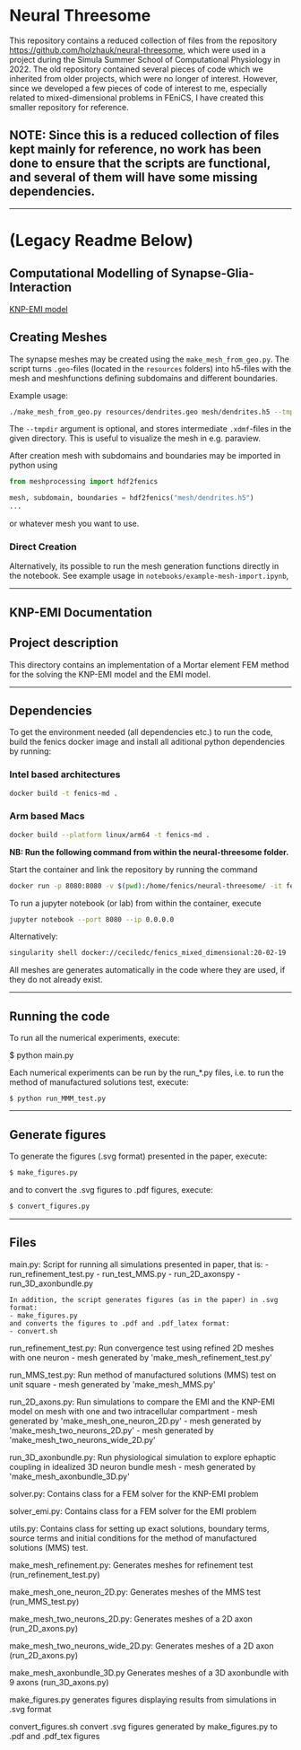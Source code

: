 # Neural Threesome 
This repository contains a reduced collection of files from the repository https://github.com/holzhauk/neural-threesome, which were used in a project during the Simula Summer School of Computational Physiology in 2022. The old repository contained several pieces of code which we inherited from older projects, which were no longer of interest. However, since we developed a few pieces of code of interest to me, especially related to mixed-dimensional problems in FEniCS, I have created this smaller repository for reference. 

**NOTE:** Since this is a reduced collection of files kept mainly for reference, no work has been done to ensure that the scripts are functional, and several of them will have some missing dependencies. 
---
---
# (Legacy Readme Below)
## Computational Modelling of Synapse-Glia-Interaction

[KNP-EMI model](https://zenodo.org/record/3492075#.YrypFi8RphB)


## Creating Meshes
The synapse meshes may be created using the `make_mesh_from_geo.py`. The script turns `.geo`-files (located in the `resources` folders) into h5-files with the mesh and meshfunctions defining subdomains and different boundaries.

Example usage:
```bash
./make_mesh_from_geo.py resources/dendrites.geo mesh/dendrites.h5 --tmpdir tmp --cell_size 0.1
```
The `--tmpdir` argument is optional, and stores intermediate `.xdmf`-files in the given directory. This is useful to visualize the mesh in e.g. paraview.

After creation mesh with subdomains and boundaries may be imported in python using
```python
from meshprocessing import hdf2fenics

mesh, subdomain, boundaries = hdf2fenics("mesh/dendrites.h5")
...
```
or whatever mesh you want to use.

### Direct Creation
Alternatively, its possible to run the mesh generation functions directly in the notebook. See example usage in `notebooks/example-mesh-import.ipynb`,

------------------------------------------------------------------------------

## KNP-EMI Documentation
Project description
------------------------------------------------------------------------------
This directory contains an implementation of a Mortar element FEM method
for the solving the KNP-EMI model and the EMI model.

------------------------------------------------------------------------------
Dependencies
------------------------------------------------------------------------------

To get the environment needed (all dependencies etc.) to run the code, build 
the fenics docker image and install all aditional python dependencies by
running:

### Intel based architectures
```bash
docker build -t fenics-md .
```

### Arm based Macs
```bash
docker build --platform linux/arm64 -t fenics-md .
```

**NB: Run the following command from within the neural-threesome folder.**

Start the container and link the repository by running the command

```bash
docker run -p 8080:8080 -v $(pwd):/home/fenics/neural-threesome/ -it fenics-md
```

To run a jupyter notebook (or lab) from within the container, execute 
```bash
jupyter notebook --port 8080 --ip 0.0.0.0
```

Alternatively:

```bash
singularity shell docker://ceciledc/fenics_mixed_dimensional:20-02-19
```

All meshes are generates automatically in the code where they are used, if they
do not already exist.

------------------------------------------------------------------------------
Running the code
------------------------------------------------------------------------------
To run all the numerical experiments, execute:

$ python main.py

Each numerical experiments can be run by the run_*.py files, i.e. to run the
method of manufactured solutions test, execute:
```
$ python run_MMM_test.py
```
------------------------------------------------------------------------------
Generate figures
------------------------------------------------------------------------------
To generate the figures (.svg format) presented in the paper, execute:
```bash
$ make_figures.py
```
and to convert the .svg figures to .pdf figures, execute:
```bash
$ convert_figures.py
```
------------------------------------------------------------------------------
Files
------------------------------------------------------------------------------
main.py:
    Script for running all simulations presented in paper, that is:
    - run_refinement_test.py
    - run_test_MMS.py
    - run_2D_axonspy
    - run_3D_axonbundle.py

    In addition, the script generates figures (as in the paper) in .svg format:
    - make_figures.py 
    and converts the figures to .pdf and .pdf_latex format:
    - convert.sh

run_refinement_test.py:
    Run convergence test using refined 2D meshes with one neuron
    - mesh generated by 'make_mesh_refinement_test.py'

run_MMS_test.py:
    Run method of manufactured solutions (MMS) test on unit square
    - mesh generated by 'make_mesh_MMS.py'

run_2D_axons.py:
    Run simulations to compare the EMI and the KNP-EMI model on mesh with one
    and two intracellular compartment
    - mesh generated by 'make_mesh_one_neuron_2D.py'
    - mesh generated by 'make_mesh_two_neurons_2D.py'
    - mesh generated by 'make_mesh_two_neurons_wide_2D.py'

run_3D_axonbundle.py:
    Run physiological simulation to explore ephaptic coupling in idealized
    3D neuron bundle mesh
    - mesh generated by 'make_mesh_axonbundle_3D.py'

solver.py:
    Contains class for a FEM solver for the KNP-EMI problem

solver_emi.py:
    Contains class for a FEM solver for the EMI problem

utils.py:
    Contains class for setting up exact solutions, boundary terms, source terms
    and initial conditions for the method of manufactured solutions (MMS) test.

make_mesh_refinement.py:
    Generates meshes for refinement test (run_refinement_test.py)

make_mesh_one_neuron_2D.py:
    Generates meshes of the MMS test (run_MMS_test.py)

make_mesh_two_neurons_2D.py:
    Generates meshes of a 2D axon (run_2D_axons.py)

make_mesh_two_neurons_wide_2D.py:
    Generates meshes of a 2D axon (run_2D_axons.py)

make_mesh_axonbundle_3D.py
    Generates meshes of a 3D axonbundle with 9 axons (run_3D_axons.py)

make_figures.py
    generates figures displaying results from simulations in .svg format

convert_figures.sh
    convert .svg figures generated by make_figures.py to .pdf and .pdf_tex figures
